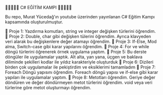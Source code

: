 📍📍📍📍📍 C# EĞİTİM KAMPI 📍📍📍📍📍

Bu repo, Murat Yücedağ'ın youtube üzerinden yayınlanan C# Eğitim Kampı kapsamında oluşturulmuştur.


📍 Proje 1: Yazdırma komutları, string ve integer değişken türlerini öğrendim.
📍 Proje 2: Double, char gibi değişken tülerini öğrendim. Ayrıca klavyeden veri alarak bu değişkenlere değer atamayı öğrendim.
📍 Proje 3: If-Else, Mod alma, Switch-case gibi karar yapılarını öğrendim.
📍 Proje 4: For ve while döngü türlerini öğrenerek örnek uygulama yaptım.
📍 Proje 5: Bu derste döngüler ile uygulamalar yaptık. Alt alta, yan yana, üçgen ve baklava diliminde şekilleri kodlar ile yıldız karakteriyle oluşturduk
📍 Proje 6: Dizileri birden çok uygulamalar ile pekiştirdim ve eksiklerimi tamamladım
📍 Proje 7: Foreach Döngü yapısını öğrendim. Foreach döngü yapısı ve if-else gibi karar yapıları ile uygulamalar yaptım.
📍 Proje 8: Metotları öğrendim. Geriye değer döndüren ve değer döndürmeyen metot türlerini öğrendim. void veya veri türlerine göre metot oluşturmayı öğrendim.
